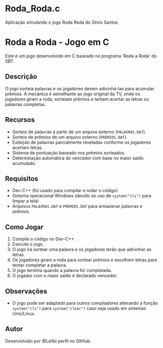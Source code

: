 # Roda_Roda.c
Aplicação simulando o jogo Roda Roda do Silvio Santos 
# Roda a Roda - Jogo em C

Este é um jogo desenvolvido em C baseado no programa 'Roda a Roda' do SBT.

## Descrição
O jogo sorteia palavras e os jogadores devem adivinhá-las para acumular prêmios. A mecânica é semelhante ao jogo original da TV, onde os jogadores giram a roda, sorteiam prêmios e tentam acertar as letras ou palavras completas.

## Recursos
- Sorteio de palavras a partir de um arquivo externo (`PALAVRAS.DAT`).
- Sorteio de prêmios de um arquivo externo (`PREMIOS.DAT`).
- Exibição de palavras parcialmente reveladas conforme os jogadores acertam letras.
- Sistema de pontuação baseado nos prêmios sorteados.
- Determinação automática do vencedor com base no maior saldo acumulado.

## Requisitos
- Dev-C++ (foi usado para compilar e rodar o código)
- Sistema operacional Windows (devido ao uso de `system("cls")` para limpar a tela)
- Arquivos `PALAVRAS.DAT` e `PREMIOS.DAT` para armazenar palavras e prêmios.

## Como Jogar
1. Compile o código no Dev-C++.
2. Execute o jogo.
3. O jogo irá sortear uma palavra e os jogadores terão que adivinhar as letras.
4. Os jogadores giram a roda para sortear prêmios e escolhem letras para tentar completar a palavra.
5. O jogo termina quando a palavra for completada.
6. O jogador com o maior saldo é declarado vencedor.

## Observações
- O jogo pode ser adaptado para outros compiladores alterando a função `system("cls")` para `system("clear")` caso seja usado em sistemas Unix/Linux.

## Autor
Desenvolvido por @Lelibi perfil no GitHub.

